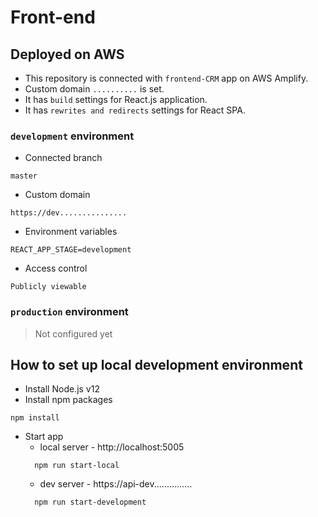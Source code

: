 # Front-end

## Deployed on AWS

- This repository is connected with `frontend-CRM` app on AWS Amplify.
- Custom domain `..........` is set.
- It has `build` settings for React.js application.
- It has `rewrites and redirects` settings for React SPA.


### `development` environment
- Connected branch
```
master
```
- Custom domain
```
https://dev...............
```
- Environment variables
```
REACT_APP_STAGE=development
```
- Access control
```
Publicly viewable
```

### `production` environment

> Not configured yet


## How to set up local development environment
- Install Node.js v12
- Install npm packages
```
npm install
```
- Start app
  - local server - http://localhost:5005
  ```
    npm run start-local
  ```
  - dev server - https://api-dev...............
  ```
    npm run start-development
  ```


